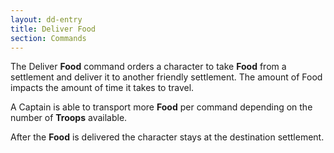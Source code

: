 ```yaml
---
layout: dd-entry
title: Deliver Food
section: Commands
---
```


The Deliver **Food** command orders a character to take **Food** from a settlement and deliver it to another friendly settlement. The amount of Food impacts the amount of time it takes to travel.

A Captain is able to transport more **Food** per command depending on the number of **Troops** available.

After the **Food** is delivered the character stays at the destination settlement.
  